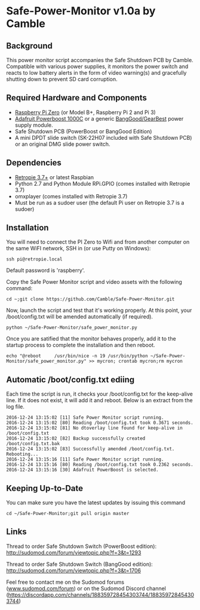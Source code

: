 # Safe-Power-Monitor v1.0a by Camble

Background
----------
This power monitor script accompanies the Safe Shutdown PCB by Camble. Compatible with various power supplies, it monitors the power switch and reacts to low battery alerts in the form of video warning(s) and gracefully shutting down to prevent SD card corruption.

Required Hardware and Components
--------------------------------
- [Raspberry Pi Zero](https://www.raspberrypi.org/products/pi-zero/) (or Model B+, Raspberry Pi 2 and Pi 3)
- [Adafruit Powerboost 1000C](https://learn.adafruit.com/adafruit-powerboost-1000c-load-share-usb-charge-boost/overview) or a generic [BangGood/GearBest](http://banggood.com/37V-Liion-Battery-Mini-USB-To-USB-A-Power-Apply-Module-p-928948.html?p=9B1915347037201311DI) power supply module.
- Safe Shutdown PCB (PowerBoost or BangGood Edition)
- A mini DPDT slide switch (SK-22H07 included with Safe Shutdown PCB) or an original DMG slide power switch.

Dependencies
-----------
- [Retropie 3.7+](retropie.org.uk) or latest Raspbian
- Python 2.7 and Python Module RPi.GPIO (comes installed with Retropie 3.7)
- omxplayer (comes installed with Retropie 3.7)
- Must be run as a sudoer user (the default Pi user on Retropie 3.7 is a sudoer)

Installation
-----------

You will need to connect the PI Zero to Wifi and from another computer on the same WiFI network, SSH in (or use Putty on Windows):

```
ssh pi@retropie.local
```

Default password is 'raspberry'.

Copy the Safe Power Monitor script and video assets with the following command:

```
cd ~;git clone https://github.com/Camble/Safe-Power-Monitor.git
```

Now, launch the script and test that it's working properly. At this point, your /boot/config.txt will be amended automatically (if required).
```
python ~/Safe-Power-Monitor/safe_power_monitor.py
```

Once you are satified that the monitor behaves properly, add it to the startup process to complete the installation and then reboot.

```
echo "@reboot     /usr/bin/nice -n 19 /usr/bin/python ~/Safe-Power-Monitor/safe_power_monitor.py" >> mycron; crontab mycron;rm mycron
```
Automatic /boot/config.txt ediing
---------------------------------

Each time the script is run, it checks your /boot/config.txt for the keep-alive line. If it does not exist, it will add it and reboot. Below is an extract from the log file.

```
2016-12-24 13:15:02 [11] Safe Power Monitor script running.
2016-12-24 13:15:02 [80] Reading /boot/config.txt took 0.3671 seconds.
2016-12-24 13:15:02 [81] No dtoverlay line found for keep-alive in /boot/config.txt
2016-12-24 13:15:02 [82] Backup successfully created /boot/config.txt.bak
2016-12-24 13:15:02 [83] Successfully amended /boot/config.txt. Rebooting...
2016-12-24 13:15:16 [11] Safe Power Monitor script running.
2016-12-24 13:15:16 [80] Reading /boot/config.txt took 0.2362 seconds.
2016-12-24 13:15:16 [30] Adafruit PowerBoost is selected.
```

Keeping Up-to-Date
------------------
You can make sure you have the latest updates by issuing this command

```
cd ~/Safe-Power-Monitor;git pull origin master
```


Links
-----
Thread to order Safe Shutdown Switch (PowerBoost edition):
http://sudomod.com/forum/viewtopic.php?f=3&t=1293

Thread to order Safe Shutdown Switch (BangGood edition):
http://sudomod.com/forum/viewtopic.php?f=3&t=1706

Feel free to contact me on the Sudomod forums (www.sudomod.com/forum) or on the Sudomod Discord channel (https://discordapp.com/channels/188359728454303744/188359728454303744)
